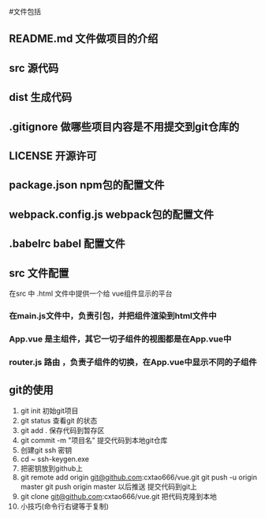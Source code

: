 #文件包括
## README.md 文件做项目的介绍
## src 源代码
## dist 生成代码
## .gitignore 做哪些项目内容是不用提交到git仓库的
##  LICENSE  开源许可
##  package.json npm包的配置文件
## webpack.config.js  webpack包的配置文件
## .babelrc babel 配置文件

## src 文件配置

在src 中 .html 文件中提供一个给 vue组件显示的平台 
### 在main.js文件中，负责引包，并把组件渲染到html文件中
### App.vue 是主组件，其它一切子组件的视图都是在App.vue中
### router.js 路由 ，负责子组件的切换，在App.vue中显示不同的子组件

## git的使用

1. git init 初始git项目
2. git status 查看git 的状态
3. git add .  保存代码到暂存区
4. git commit -m "项目名"  提交代码到本地git仓库
5. 创建git ssh 密钥
6. cd ~  ssh-keygen.exe
7. 把密钥放到github上
8. git remote add origin git@github.com:cxtao666/vue.git
   git push -u origin master
   git push origin master  以后推送
   提交代码到git上
9. git clone git@github.com:cxtao666/vue.git  把代码克隆到本地
10. 小技巧(命令行右键等于复制)
